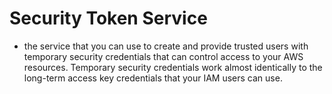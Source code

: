 # Security Token Service
-  the service that you can use to create and provide trusted users with temporary security credentials that can control access to your AWS resources. Temporary security credentials work almost identically to the long-term access key credentials that your IAM users can use.